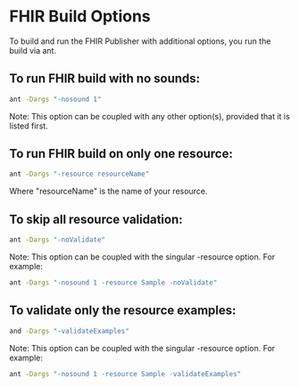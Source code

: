 # FHIR Build Options

To build and run the FHIR Publisher with additional options, you run the build
via ant.

## To run FHIR build with no sounds:

```bash
ant -Dargs "-nosound 1"
```
Note: This option can be coupled with any other option(s), provided that it is
listed first.

## To run FHIR build on only one resource:

```bash
ant -Dargs "-resource resourceName"
```

Where "resourceName" is the name of your resource.

## To skip all resource validation:

```bash
ant -Dargs "-noValidate"
```

Note: This option can be coupled with the singular -resource option.
For example:

```bash
ant -Dargs "-nosound 1 -resource Sample -noValidate"
```

## To validate only the resource examples:

```bash
and -Dargs "-validateExamples"
```

Note: This option can be coupled with the singular -resource option.
For example:

```bash
ant -Dargs "-nosound 1 -resource Sample -validateExamples"
```
